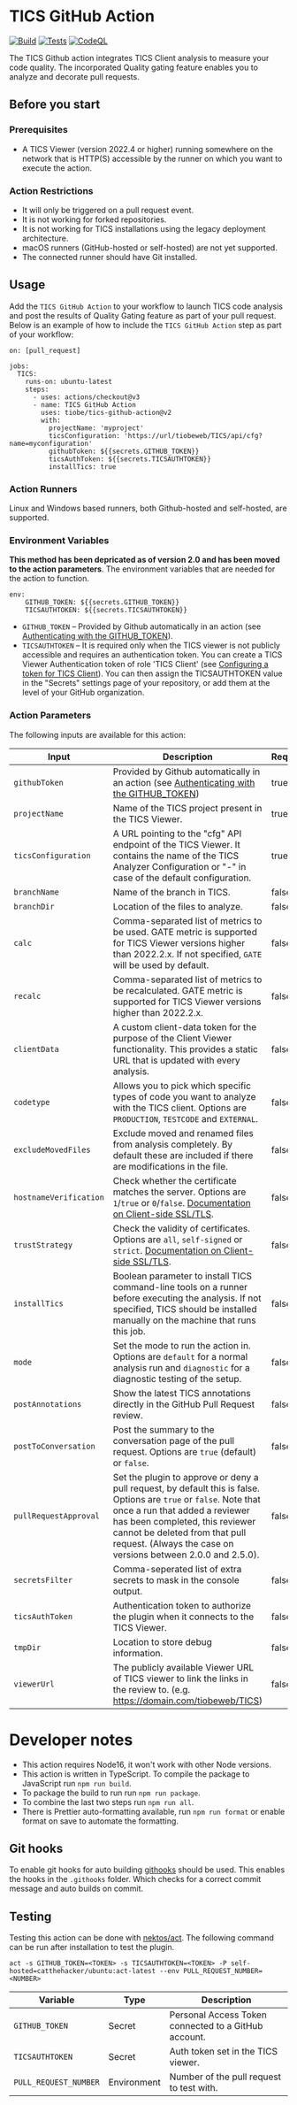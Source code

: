 # TICS GitHub Action

[![Build](https://github.com/tiobe/tics-github-action/actions/workflows/build.yml/badge.svg)](https://github.com/tiobe/tics-github-action/actions/workflows/build.yml)
[![Tests](https://github.com/tiobe/tics-github-action/actions/workflows/test.yml/badge.svg)](https://github.com/tiobe/tics-github-action/actions/workflows/test.yml)
[![CodeQL](https://github.com/tiobe/tics-github-action/actions/workflows/codeql.yml/badge.svg)](https://github.com/tiobe/tics-github-action/actions/workflows/codeql.yml)

The TICS Github action integrates TICS Client analysis to measure your code quality. The incorporated Quality gating feature enables you to analyze and decorate pull requests.

## Before you start

### Prerequisites

- A TICS Viewer (version 2022.4 or higher) running somewhere on the network that is HTTP(S) accessible by the runner on which you want to execute the action.

### Action Restrictions

- It will only be triggered on a pull request event.
- It is not working for forked repositories.
- It is not working for TICS installations using the legacy deployment architecture.
- macOS runners (GitHub-hosted or self-hosted) are not yet supported.
- The connected runner should have Git installed.

## Usage

Add the `TICS GitHub Action` to your workflow to launch TICS code analysis and post the results of Quality Gating feature as part of your pull request.
Below is an example of how to include the `TICS GitHub Action` step as part of your workflow:

```
on: [pull_request]

jobs:
  TICS:
    runs-on: ubuntu-latest
    steps:
      - uses: actions/checkout@v3
      - name: TICS GitHub Action
        uses: tiobe/tics-github-action@v2
        with:
          projectName: 'myproject'
          ticsConfiguration: 'https://url/tiobeweb/TICS/api/cfg?name=myconfiguration'
          githubToken: ${{secrets.GITHUB_TOKEN}}
          ticsAuthToken: ${{secrets.TICSAUTHTOKEN}}
          installTics: true
```

### Action Runners

Linux and Windows based runners, both Github-hosted and self-hosted, are supported.

### Environment Variables

**This method has been depricated as of version 2.0 and has been moved to the action parameters**. The environment variables that are needed for the action to function.

```
env:
    GITHUB_TOKEN: ${{secrets.GITHUB_TOKEN}}
    TICSAUTHTOKEN: ${{secrets.TICSAUTHTOKEN}}
```

- `GITHUB_TOKEN` – Provided by Github automatically in an action (see [Authenticating with the GITHUB_TOKEN](https://help.github.com/en/actions/automating-your-workflow-with-github-actions/authenticating-with-the-github_token)).
- `TICSAUTHTOKEN` – It is required only when the TICS viewer is not publicly accessible and requires an authentication token. You can create a TICS Viewer Authentication token of role 'TICS Client' (see [Configuring a token for TICS Client](https://demo.tiobe.com/tiobeweb/TICS/docs/index.html#doc=admin/admin_11_viewer.html%23auth-token)). You can then assign the TICSAUTHTOKEN value in the "Secrets" settings page of your repository, or add them at the level of your GitHub organization.

### Action Parameters

The following inputs are available for this action:

| Input                  | Description                                                                                                                                                                                                                                                                              | Required |
| ---------------------- | ---------------------------------------------------------------------------------------------------------------------------------------------------------------------------------------------------------------------------------------------------------------------------------------- | -------- |
| `githubToken`          | Provided by Github automatically in an action (see [Authenticating with the GITHUB_TOKEN](https://help.github.com/en/actions/automating-your-workflow-with-github-actions/authenticating-with-the-github_token))                                                                         | true     |
| `projectName`          | Name of the TICS project present in the TICS Viewer.                                                                                                                                                                                                                                     | true     |
| `ticsConfiguration`    | A URL pointing to the "cfg" API endpoint of the TICS Viewer. It contains the name of the TICS Analyzer Configuration or "-" in case of the default configuration.                                                                                                                        | true     |
| `branchName`           | Name of the branch in TICS.                                                                                                                                                                                                                                                              | false    |
| `branchDir`            | Location of the files to analyze.                                                                                                                                                                                                                                                        | false    |
| `calc`                 | Comma-separated list of metrics to be used. GATE metric is supported for TICS Viewer versions higher than 2022.2.x. If not specified, `GATE` will be used by default.                                                                                                                    | false    |
| `recalc`               | Comma-separated list of metrics to be recalculated. GATE metric is supported for TICS Viewer versions higher than 2022.2.x.                                                                                                                                                              | false    |
| `clientData`           | A custom client-data token for the purpose of the Client Viewer functionality. This provides a static URL that is updated with every analysis.                                                                                                                                           | false    |
| `codetype`             | Allows you to pick which specific types of code you want to analyze with the TICS client. Options are `PRODUCTION`, `TESTCODE` and `EXTERNAL`.                                                                                                                                           | false    |
| `excludeMovedFiles`    | Exclude moved and renamed files from analysis completely. By default these are included if there are modifications in the file.                                                                                                                                                          | false    |
| `hostnameVerification` | Check whether the certificate matches the server. Options are `1`/`true` or `0`/`false`. [Documentation on Client-side SSL/TLS](https://portal.tiobe.com/2022.2/docs/#doc=admin/admin_11_viewer.html%23ssl-wrapper).                                                                     | false    |
| `trustStrategy`        | Check the validity of certificates. Options are `all`, `self-signed` or `strict`. [Documentation on Client-side SSL/TLS](https://portal.tiobe.com/2022.2/docs/#doc=admin/admin_11_viewer.html%23ssl-wrapper).                                                                            | false    |
| `installTics`          | Boolean parameter to install TICS command-line tools on a runner before executing the analysis. If not specified, TICS should be installed manually on the machine that runs this job.                                                                                                   | false    |
| `mode`                 | Set the mode to run the action in. Options are `default` for a normal analysis run and `diagnostic` for a diagnostic testing of the setup.                                                                                                                                               | false    |
| `postAnnotations`      | Show the latest TICS annotations directly in the GitHub Pull Request review.                                                                                                                                                                                                             | false    |
| `postToConversation`   | Post the summary to the conversation page of the pull request. Options are `true` (default) or `false`.                                                                                                                                                                                  | false    |
| `pullRequestApproval`  | Set the plugin to approve or deny a pull request, by default this is false. Options are `true` or `false`. Note that once a run that added a reviewer has been completed, this reviewer cannot be deleted from that pull request. (Always the case on versions between 2.0.0 and 2.5.0). | false    |
| `secretsFilter`        | Comma-seperated list of extra secrets to mask in the console output.                                                                                                                                                                                                                     | false    |
| `ticsAuthToken`        | Authentication token to authorize the plugin when it connects to the TICS Viewer.                                                                                                                                                                                                        | false    |
| `tmpDir`               | Location to store debug information.                                                                                                                                                                                                                                                     | false    |
| `viewerUrl`            | The publicly available Viewer URL of TICS viewer to link the links in the review to. (e.g. https://domain.com/tiobeweb/TICS)                                                                                                                                                             | false    |

# Developer notes

- This action requires Node16, it won't work with other Node versions.
- This action is written in TypeScript. To compile the package to JavaScript run `npm run build`.
- To package the build to run run `npm run package`.
- To combine the last two steps run `npm run all`.
- There is Prettier auto-formatting available, run `npm run format` or enable format on save to automate the formatting.

## Git hooks

To enable git hooks for auto building [githooks](https://github.com/gabyx/githooks) should be used. This enables the hooks in the `.githooks` folder. Which checks for a correct commit message and auto builds on commit.

## Testing

Testing this action can be done with [nektos/act](https://github.com/nektos/act). The following command can be run after installation to test the plugin.

```
act -s GITHUB_TOKEN=<TOKEN> -s TICSAUTHTOKEN=<TOKEN> -P self-hosted=catthehacker/ubuntu:act-latest --env PULL_REQUEST_NUMBER=<NUMBER>
```

| Variable              | Type        | Description                                          |
| --------------------- | ----------- | ---------------------------------------------------- |
| `GITHUB_TOKEN`        | Secret      | Personal Access Token connected to a GitHub account. |
| `TICSAUTHTOKEN`       | Secret      | Auth token set in the TICS viewer.                   |
| `PULL_REQUEST_NUMBER` | Environment | Number of the pull request to test with.             |
